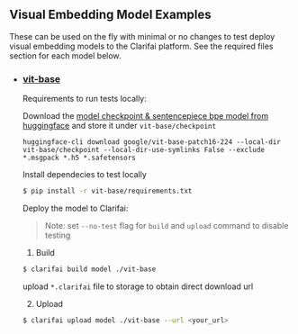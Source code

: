 ## Visual Embedding Model Examples

These can be used on the fly with minimal or no changes to test deploy visual embedding models to the Clarifai platform. See the required files section for each model below.

* ### [vit-base](./vit-base/)

	Requirements to run tests locally:

	Download the [model checkpoint & sentencepiece bpe model from huggingface](https://huggingface.co/google/vit-base-patch16-224/tree/main) and store it under `vit-base/checkpoint`
	```
	huggingface-cli download google/vit-base-patch16-224 --local-dir vit-base/checkpoint --local-dir-use-symlinks False --exclude *.msgpack *.h5 *.safetensors
	```
	
	Install dependecies to test locally

	```bash
	$ pip install -r vit-base/requirements.txt
	```
	
	Deploy the model to Clarifai:
	
	>Note: set `--no-test` flag for `build` and `upload` command to disable testing

	1. Build

	```bash
	$ clarifai build model ./vit-base
	```
	
	upload `*.clarifai` file to storage to obtain direct download url

	2. Upload

	```bash
	$ clarifai upload model ./vit-base --url <your_url> 
	```